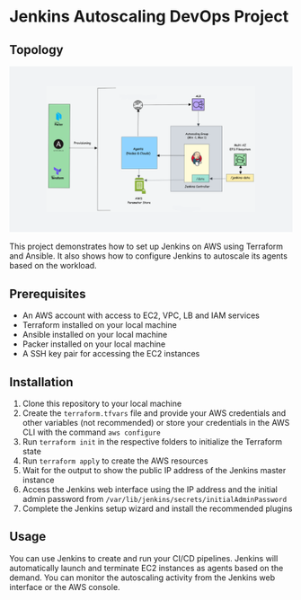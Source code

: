 # Jenkins Autoscaling DevOps Project 

## Topology

![alt text](https://github.com/pongraczfarkas/Jenkins-Autoscaling-DevOps/blob/master/226690774-66731923-a2cd-45cc-b387-c959e5b713c1.png?raw=true)

  
This project demonstrates how to set up Jenkins on AWS using Terraform and Ansible. It also shows how to configure Jenkins to autoscale its agents based on the workload.  
## Prerequisites  
  

 - An AWS account with access to EC2, VPC, LB and IAM services 
 - Terraform installed on your local machine
 - Ansible installed on your local machine
 - Packer installed on your local machine
 - A SSH key pair for accessing the EC2 instances  

## Installation  

 1. Clone this repository to your local machine
 2. Create the `terraform.tfvars` file and provide your AWS credentials and other variables (not recommended) or store your credentials in the AWS CLI with the command `aws configure`
 3. Run `terraform init` in the respective folders to initialize the Terraform state
 4. Run `terraform apply` to create the AWS resources
 5. Wait for the output to show the public IP address of the Jenkins master instance
 6. Access the Jenkins web interface using the IP address and the initial admin password from `/var/lib/jenkins/secrets/initialAdminPassword`
 7. Complete the Jenkins setup wizard and install the recommended plugins

## Usage  
  
You can use Jenkins to create and run your CI/CD pipelines. Jenkins will automatically launch and terminate EC2 instances as agents based on the demand. You can monitor the autoscaling activity from the Jenkins web interface or the AWS console.
